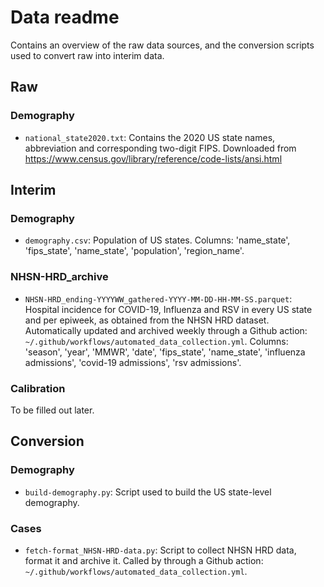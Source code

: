 # Data readme

Contains an overview of the raw data sources, and the conversion scripts used to convert raw into interim data.

## Raw

### Demography

+ `national_state2020.txt`: Contains the 2020 US state names, abbreviation and corresponding two-digit FIPS. Downloaded from https://www.census.gov/library/reference/code-lists/ansi.html

## Interim

### Demography

+ `demography.csv`: Population of US states. Columns: 'name_state', 'fips_state', 'name_state', 'population', 'region_name'.

### NHSN-HRD_archive

+ `NHSN-HRD_ending-YYYYWW_gathered-YYYY-MM-DD-HH-MM-SS.parquet`: Hospital incidence for COVID-19, Influenza and RSV in every US state and per epiweek, as obtained from the NHSN HRD dataset. Automatically updated and archived weekly through a Github action: `~/.github/workflows/automated_data_collection.yml`. Columns: 'season', 'year', 'MMWR', 'date', 'fips_state', 'name_state', 'influenza admissions', 'covid-19 admissions', 'rsv admissions'.

### Calibration

To be filled out later.

## Conversion

### Demography

+ `build-demography.py`: Script used to build the US state-level demography.

### Cases

+ `fetch-format_NHSN-HRD-data.py`: Script to collect NHSN HRD data, format it and archive it. Called by through a Github action: `~/.github/workflows/automated_data_collection.yml`.